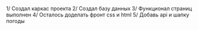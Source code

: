 1/ Создал каркас проекта
2/ Создал базу данных
3/ Функционал страниц выполнен
4/ Осталось доделать фронт css и html
5/ Добавь api и шапку погоды